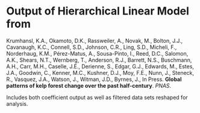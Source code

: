 # Output of Hierarchical Linear Model from

 Krumhansl, K.A., Okamoto, D.K., Rassweiler, A., Novak, M., Bolton, J.J., Cavanaugh, K.C., Connell, S.D., Johnson, C.R., Ling, S.D., Micheli, F., Norderhaug, K.M., Pérez-Matus, A., Sousa-Pinto, I., Reed, D.C., Salomon, A.K., Shears, N.T., Wernberg, T., Anderson, R.J., Barrett, N.S., Buschmann, A.H., Carr, M.H., Caselle, J.E., Derienne, S., Edgar, G.J., Edwards, M., Estes, J.A., Goodwin, C., Kenner, M.C., Kushner, D.J., Moy, F.E., Nunn, J., Steneck, R., Vasquez, J.A., Watson, J., Witman, J.D., Byrnes, J., In Press. **Global patterns of kelp forest change over the past half-century**. *PNAS*.


Includes both coefficient output as well as filtered data sets reshaped for analysis.
